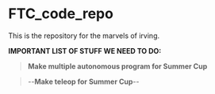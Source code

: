 # FTC_code_repo
This is the repository for the marvels of irving. 


**IMPORTANT LIST OF STUFF WE NEED TO DO:**

> **Make multiple autonomous program for Summer Cup**

> --**Make teleop for Summer Cup**--
